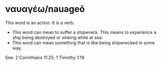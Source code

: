 # ναυαγέω/nauageō
This word is an action. It is a verb.

* This word can mean to suffer a shipwreck. This means to experience a ship being destroyed or sinking while at sea.
* This word can mean something that is like being shipwrecked in some way. 

See: 2 Corinthians 11:25; 1 Timothy 1:19
